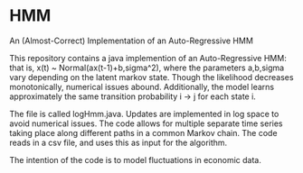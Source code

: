 HMM
===

An (Almost-Correct) Implementation of an Auto-Regressive HMM

This repository contains a java implemention of an Auto-Regressive HMM: that is, x(t) ~ Normal(ax(t-1)+b,sigma^2), where the parameters a,b,sigma vary depending on the latent markov state. Though the likelihood decreases monotonically, numerical issues abound. Additionally, the model learns approximately the same transition probability i -> j for each state i.

The file is called logHmm.java. Updates are implemented in log space to avoid numerical issues. The code allows for multiple separate time series taking place along different paths in a common Markov chain. The code reads in a csv file, and uses this as input for the algorithm.

The intention of the code is to model fluctuations in economic data. 

